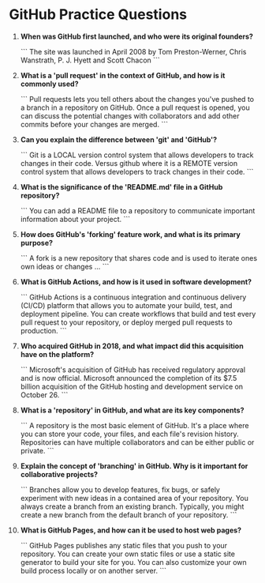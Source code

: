 # GitHub Practice Questions

1. **When was GitHub first launched, and who were its original founders?**

   \`\`\`
   The site was launched in April 2008 by Tom Preston-Werner, Chris Wanstrath, P. J. Hyett and Scott Chacon 
   \`\`\`

2. **What is a 'pull request' in the context of GitHub, and how is it commonly used?**

   \`\`\`
Pull requests lets you tell others about the changes you've pushed to a branch in a repository on GitHub. Once a pull request is opened, you can discuss the potential changes with collaborators and add other commits before your changes are merged.
   \`\`\`

3. **Can you explain the difference between 'git' and 'GitHub'?**

   \`\`\`
   Git is a LOCAL version control system that allows developers to track changes in their code. Versus github where it is a REMOTE version control system that allows developers to track changes in their code.
   \`\`\`

4. **What is the significance of the 'README.md' file in a GitHub repository?**

   \`\`\`
   You can add a README file to a repository to communicate important information about your project. 
   \`\`\`

5. **How does GitHub's 'forking' feature work, and what is its primary purpose?**

   \`\`\`
   A fork is a new repository that shares code and is used to iterate ones own ideas or changes ...
   \`\`\`

6. **What is GitHub Actions, and how is it used in software development?**

   \`\`\`
   GitHub Actions is a continuous integration and continuous delivery (CI/CD) platform that allows you to automate your build, test, and deployment pipeline. You can create workflows that build and test every pull request to your repository, or deploy merged pull requests to production.
   \`\`\`

7. **Who acquired GitHub in 2018, and what impact did this acquisition have on the platform?**

   \`\`\`
   Microsoft's acquisition of GitHub has received regulatory approval and is now official. Microsoft announced the completion of its $7.5 billion acquisition of the GitHub hosting and development service on October 26. 
   \`\`\`

8. **What is a 'repository' in GitHub, and what are its key components?**

   \`\`\`
   A repository is the most basic element of GitHub. It's a place where you can store your code, your files, and each file's revision history. Repositories can have multiple collaborators and can be either public or private.
   \`\`\`

9. **Explain the concept of 'branching' in GitHub. Why is it important for collaborative projects?**

   \`\`\`
   Branches allow you to develop features, fix bugs, or safely experiment with new ideas in a contained area of your repository. You always create a branch from an existing branch. Typically, you might create a new branch from the default branch of your repository.
   \`\`\`

10. **What is GitHub Pages, and how can it be used to host web pages?**

    \`\`\`
   GitHub Pages publishes any static files that you push to your repository. You can create your own static files or use a static site generator to build your site for you. You can also customize your own build process locally or on another server.
    \`\`\`

